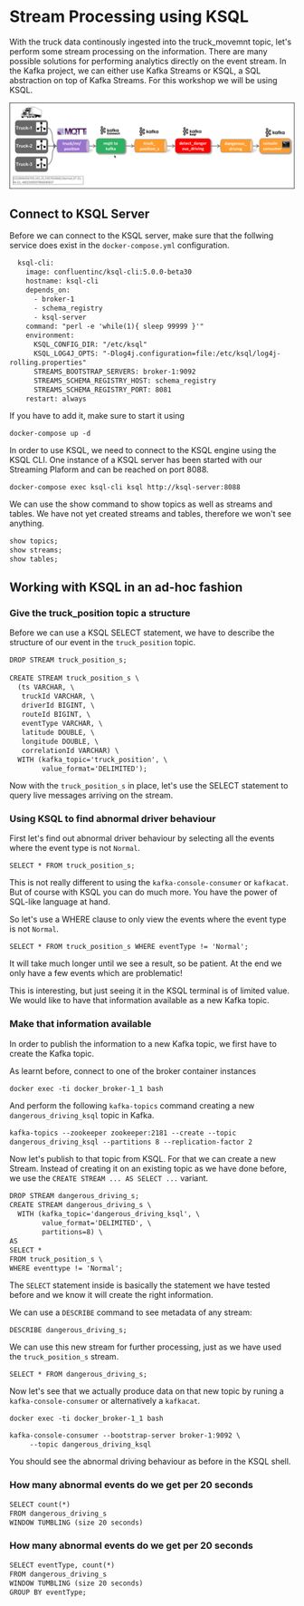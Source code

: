 # Stream Processing using KSQL
With the truck data continously ingested into the truck_movemnt topic, let's perform some stream processing on the information. There are many possible solutions for performing analytics directly on the event stream. In the Kafka project, we can either use Kafka Streams or KSQL, a SQL abstraction on top of Kafka Streams. For this workshop we will be using KSQL. 

![Alt Image Text](./images/stream-processing-with-ksql-overview.png "Schema Registry UI")

## Connect to KSQL Server

Before we can connect to the KSQL server, make sure that the follwing service does exist in the `docker-compose.yml` configuration. 

```
  ksql-cli:
    image: confluentinc/ksql-cli:5.0.0-beta30
    hostname: ksql-cli
    depends_on:
      - broker-1
      - schema_registry
      - ksql-server
    command: "perl -e 'while(1){ sleep 99999 }'"
    environment:
      KSQL_CONFIG_DIR: "/etc/ksql"
      KSQL_LOG4J_OPTS: "-Dlog4j.configuration=file:/etc/ksql/log4j-rolling.properties"
      STREAMS_BOOTSTRAP_SERVERS: broker-1:9092
      STREAMS_SCHEMA_REGISTRY_HOST: schema_registry
      STREAMS_SCHEMA_REGISTRY_PORT: 8081
    restart: always
```

If you have to add it, make sure to start it using

```
docker-compose up -d
```

In order to use KSQL, we need to connect to the KSQL engine using the KSQL CLI. One instance of a KSQL server has been started with our Streaming Plaform and can be reached on port 8088.

```
docker-compose exec ksql-cli ksql http://ksql-server:8088
```

We can use the show command to show topics as well as streams and tables. We have not yet created streams and tables, therefore we won't see anything. 

```
show topics;
show streams;
show tables;
```

## Working with KSQL in an ad-hoc fashion

### Give the truck_position topic a structure

Before we can use a KSQL SELECT statement, we have to describe the structure of our event in the `truck_position` topic. 

```
DROP STREAM truck_position_s;

CREATE STREAM truck_position_s \
  (ts VARCHAR, \
   truckId VARCHAR, \
   driverId BIGINT, \
   routeId BIGINT, \
   eventType VARCHAR, \
   latitude DOUBLE, \
   longitude DOUBLE, \
   correlationId VARCHAR) \
  WITH (kafka_topic='truck_position', \
        value_format='DELIMITED');
```

Now with the `truck_position_s` in place, let's use the SELECT statement to query live messages arriving on the stream. 

### Using KSQL to find abnormal driver behaviour

First let's find out abnormal driver behaviour by selecting all the events where the event type is not `Normal`.
        
```
SELECT * FROM truck_position_s;
```

This is not really different to using the `kafka-console-consumer` or `kafkacat`. But of course with KSQL you can do much more. You have the power of SQL-like language at hand. 

So let's use a WHERE clause to only view the events where the event type is not `Normal`. 

```
SELECT * FROM truck_position_s WHERE eventType != 'Normal';
```

It  will take much longer until we see a result, so be patient. At the end we only have a few events which are problematic!

This is interesting, but just seeing it in the KSQL terminal is of limited value. We would like to have that information available as a new Kafka topic. 

### Make that information available 

In order to publish the information to a new Kafka topic, we first have to create the Kafka topic. 

As learnt before, connect to one of the broker container instances

```
docker exec -ti docker_broker-1_1 bash
```

And perform the following `kafka-topics` command creating a new `dangerous_driving_ksql` topic in Kafka.

```
kafka-topics --zookeeper zookeeper:2181 --create --topic dangerous_driving_ksql --partitions 8 --replication-factor 2
```

Now let's publish to that topic from KSQL. For that we can create a new Stream. Instead of creating it on an existing topic as we have done before, we use the `CREATE STREAM ... AS SELECT ...` variant. 

```
DROP STREAM dangerous_driving_s;
CREATE STREAM dangerous_driving_s \
  WITH (kafka_topic='dangerous_driving_ksql', \
        value_format='DELIMITED', \
        partitions=8) \
AS 
SELECT * 
FROM truck_position_s \
WHERE eventtype != 'Normal';
```

The `SELECT` statement inside is basically the statement we have tested before and we know it will create the right information. 

We can use a `DESCRIBE` command to see metadata of any stream: 

```
DESCRIBE dangerous_driving_s;        
```

We can use this new stream for further processing, just as we have used the `truck_position_s` stream. 

```
SELECT * FROM dangerous_driving_s;
```

Now let's see that we actually produce data on that new topic by runing a `kafka-console-consumer` or alternatively a `kafkacat`.

```
docker exec -ti docker_broker-1_1 bash
```

```
kafka-console-consumer --bootstrap-server broker-1:9092 \
     --topic dangerous_driving_ksql
```

You should see the abnormal driving behaviour as before in the KSQL shell.        

### How many abnormal events do we get per 20 seconds

```
SELECT count(*) 
FROM dangerous_driving_s 
WINDOW TUMBLING (size 20 seconds) 
```

### How many abnormal events do we get per 20 seconds

```
SELECT eventType, count(*) 
FROM dangerous_driving_s 
WINDOW TUMBLING (size 20 seconds) 
GROUP BY eventType;
```
